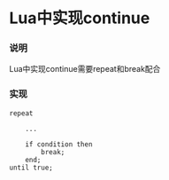 # Lua中实现continue

### 说明

Lua中实现continue需要repeat和break配合

### 实现

```
repeat 

	...

	if condition then
		break;
	end;
until true;
```

